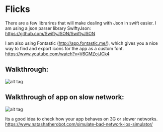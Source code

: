 # Flicks

There are a few librarires that will make dealing with Json in swift easier. I am using a json parser library SwiftyJson:
https://github.com/SwiftyJSON/SwiftyJSON

I am also using Fontastic (http://app.fontastic.me/), which gives you a nice way to find and export icons for the app as a custom font.
https://www.youtube.com/watch?v=V6GMZojJCk4

## Walkthrough:

![alt tag](https://github.com/udaymitra/Flicks/blob/master/walkthroughs/flicks_walkthrough.gif)

## Walkthrough of app on slow network:

![alt tag](https://github.com/udaymitra/Flicks/blob/master/walkthroughs/flicks_walkthrough_3g.gif)

Its a good idea to check how your app behaves on 3G or slower networks. https://www.natashatherobot.com/simulate-bad-network-ios-simulator/

